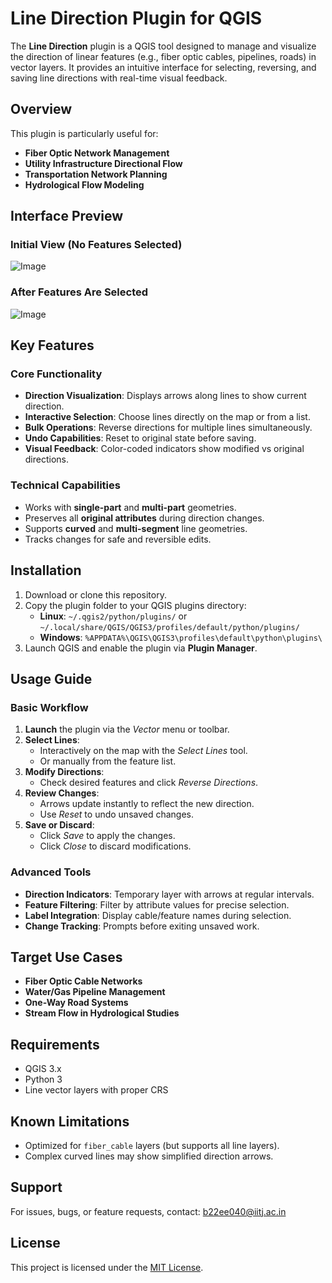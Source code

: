 # Line Direction Plugin for QGIS

The **Line Direction** plugin is a QGIS tool designed to manage and visualize the direction of linear features (e.g., fiber optic cables, pipelines, roads) in vector layers. It provides an intuitive interface for selecting, reversing, and saving line directions with real-time visual feedback.


## Overview

This plugin is particularly useful for:
- **Fiber Optic Network Management**
- **Utility Infrastructure Directional Flow**
- **Transportation Network Planning**
- **Hydrological Flow Modeling**


##  Interface Preview

###  Initial View (No Features Selected)
![Image](https://github.com/user-attachments/assets/282aff54-e00a-4ccb-a3d5-c3be21aa900e)

###  After Features Are Selected
![Image](https://github.com/user-attachments/assets/67e931f6-77ac-4759-99bc-0619cebbeef1)


##  Key Features

### Core Functionality
-  **Direction Visualization**: Displays arrows along lines to show current direction.
-  **Interactive Selection**: Choose lines directly on the map or from a list.
-  **Bulk Operations**: Reverse directions for multiple lines simultaneously.
-  **Undo Capabilities**: Reset to original state before saving.
-  **Visual Feedback**: Color-coded indicators show modified vs original directions.

### Technical Capabilities
-  Works with **single-part** and **multi-part** geometries.
-  Preserves all **original attributes** during direction changes.
-  Supports **curved** and **multi-segment** line geometries.
-  Tracks changes for safe and reversible edits.


##  Installation

1. Download or clone this repository.
2. Copy the plugin folder to your QGIS plugins directory:
   - **Linux**: `~/.qgis2/python/plugins/` or `~/.local/share/QGIS/QGIS3/profiles/default/python/plugins/`
   - **Windows**: `%APPDATA%\QGIS\QGIS3\profiles\default\python\plugins\`
3. Launch QGIS and enable the plugin via **Plugin Manager**.


##  Usage Guide

### Basic Workflow
1. **Launch** the plugin via the *Vector* menu or toolbar.
2. **Select Lines**:
   - Interactively on the map with the *Select Lines* tool.
   - Or manually from the feature list.
3. **Modify Directions**:
   - Check desired features and click *Reverse Directions*.
4. **Review Changes**:
   - Arrows update instantly to reflect the new direction.
   - Use *Reset* to undo unsaved changes.
5. **Save or Discard**:
   - Click *Save* to apply the changes.
   - Click *Close* to discard modifications.

### Advanced Tools
-  **Direction Indicators**: Temporary layer with arrows at regular intervals.
-  **Feature Filtering**: Filter by attribute values for precise selection.
-  **Label Integration**: Display cable/feature names during selection.
-  **Change Tracking**: Prompts before exiting unsaved work.


##  Target Use Cases
- **Fiber Optic Cable Networks**
- **Water/Gas Pipeline Management**
- **One-Way Road Systems**
- **Stream Flow in Hydrological Studies**


## Requirements
- QGIS 3.x
- Python 3
- Line vector layers with proper CRS


## Known Limitations
- Optimized for `fiber_cable` layers (but supports all line layers).
- Complex curved lines may show simplified direction arrows.


## Support

For issues, bugs, or feature requests, contact:
b22ee040@iitj.ac.in


## License

This project is licensed under the [MIT License](LICENSE).





